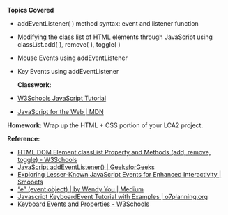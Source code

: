 **Topics Covered**

- addEventListener( ) method syntax: event and listener function
- Modifying the class list of HTML elements through JavaScript using classList.add( ), remove( ), toggle( )
- Mouse Events using addEventListener
- Key Events using addEventListener

  **Classwork:** 
  
- [W3Schools JavaScript Tutorial](https://www.w3schools.com/js/DEFAULT.asp)
- [JavaScript for the Web | MDN](https://developer.mozilla.org/en-US/docs/Learn_web_development/Getting_started/Your_first_website/Adding_interactivity)

**Homework:** Wrap up the HTML + CSS portion of your LCA2 project. 

**Reference:**
- [HTML DOM Element classList Property and Methods (add, remove, toggle) - W3Schools](https://www.w3schools.com/jsref/prop_element_classlist.asp)
- [JavaScript addEventListener() | GeeksforGeeks](https://www.geeksforgeeks.org/javascript-addeventlistener-with-examples/)
- [Exploring Lesser-Known JavaScript Events for Enhanced Interactivity | Smooets](https://www.smooets.com/web-development/lesser-known-javascript-event-listeners-including-the-basics/)
- [“e” (event object) | by Wendy You | Medium](https://medium.com/@wyou130/behind-the-scenes-javascript-event-listeners-and-e-71f0eb49be92)
- [Javascript KeyboardEvent Tutorial with Examples | o7planning.org](https://o7planning.org/12319/javascript-keyboardevent)
- [Keyboard Events and Properties - W3Schools](https://www.w3schools.com/jsref/obj_keyboardevent.asp)
  

